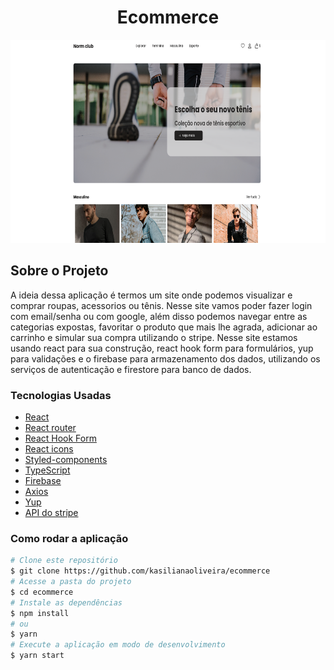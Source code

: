 <h1 style="text-align: center; font-weight: bold;">Ecommerce</h1>

<div align="center" >
  <img src="./assets/home.png" height="325" widht="600">
</div>

## Sobre o Projeto

A ideia dessa aplicação é termos um site onde podemos visualizar e comprar roupas, acessorios ou tênis. Nesse site vamos poder fazer login com email/senha ou com google, além disso podemos navegar entre as categorias expostas, favoritar o produto que mais lhe agrada, adicionar ao carrinho e simular sua compra utilizando o stripe. Nesse site estamos usando react para sua construção, react hook form para formulários, yup para validações e o firebase para armazenamento dos dados, utilizando os serviços de autenticação e firestore para banco de dados.

### Tecnologias Usadas

- [React](https://reactjs.org/)
- [React router](https://reactrouter.com/en/main)
- [React Hook Form](https://react-hook-form.com/get-started/#Handleerrors)
- [React icons](https://react-icons.github.io/react-icons)
- [Styled-components](https://styled-components.com/)
- [TypeScript](https://www.typescriptlang.org/)
- [Firebase](https://firebase.google.com/docs?gclsrc=ds&gclid=COSov8qRrf0CFUfEgQodpV4MfA&hl=pt-br)
- [Axios](https://axios-http.com/ptbr/docs/api_intro)
- [Yup](https://www.npmjs.com/package/yup)
- [API do stripe](https://stripe.com/docs/checkout/quickstart)

### Como rodar a aplicação

```bash
# Clone este repositório
$ git clone https://github.com/kasilianaoliveira/ecommerce
# Acesse a pasta do projeto
$ cd ecommerce
# Instale as dependências
$ npm install
# ou
$ yarn
# Execute a aplicação em modo de desenvolvimento
$ yarn start
```
